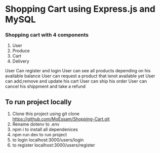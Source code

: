 # Shopping Cart using Express.js and MySQL

### Shopping cart with 4 components

1. User
2. Produce
3. Cart
4. Delivery

User Can register and login
User can see all products depending on his available balance
User can request a product that isnot available yet
User can add,remove and update his cart
User can ship his order
User can cancel his shippment and take a refund

## To run project locally

1. Clone this project using git clone https://github.com/MoEssam/Shopping-Cart.git
2. Rename dotenv to .env
3. npm i to install all dependenices
4. npm run dev to run project
5. to login localhost:3000/users/login
6. to register localhost:3000/users/register
